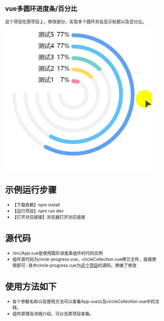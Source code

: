 
## vue多圆环进度条/百分比
这个项目在原项目上，修改部分，实现多个圆环并且显示标题以及百分比。

![运行效果](./example.gif)


# 示例运行步骤
- 【下载依赖】npm install
- 【运行项目】npm run dev
- 【打开对应链接】浏览器打开对应链接

# 源代码
- /src/App.vue是使用圆形进度条组件的代码实例
- 组件源代码为circle-progress.vue，circleCollection.vue拷贝文件，直接使用即可
-其中circle-progress.vue为[这个项目](https://github.com/Momo707577045/vue-circle-progress)的源码，稍做了修改
# 使用方法如下
- 各个参数名称以及使用方法可以查看App.vue以及circleCollection.vue中的注释。
- 组件原理及详细介绍，可以去原项目查看。